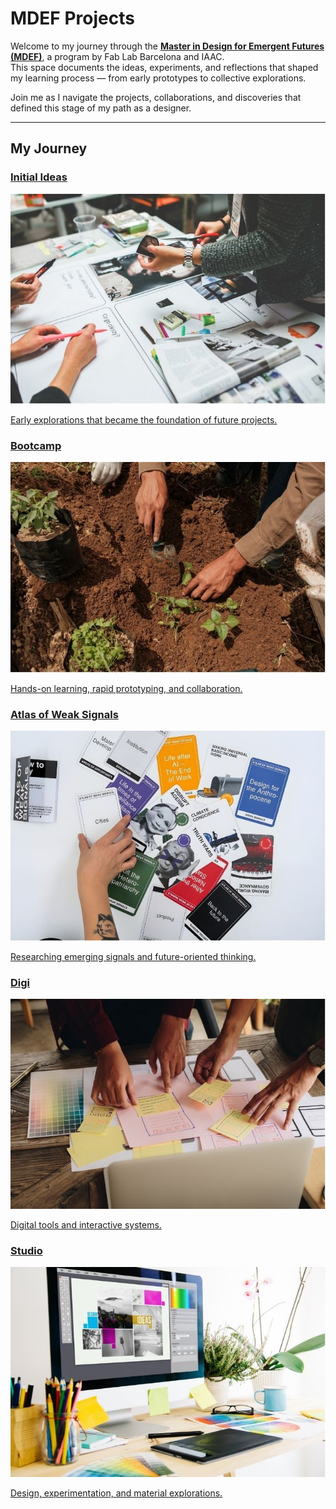 # MDEF Projects

Welcome to my journey through the [**Master in Design for Emergent Futures (MDEF)**](https://mdef.fablabbcn.org/), a program by Fab Lab Barcelona and IAAC.  
This space documents the ideas, experiments, and reflections that shaped my learning process — from early prototypes to collective explorations.

Join me as I navigate the projects, collaborations, and discoveries that defined this stage of my path as a designer.

---

## My Journey

<div class="cards-grid">

<div class="card card-1">
    <a href="project/project.md" class="card-link">
        <div class="card-content">
            <h3>Initial Ideas</h3>
            <div class="card-image">
                <img src="images/initial-ideas.jpg" alt="Initial Ideas">
            </div>
            <p>Early explorations that became the foundation of future projects.</p>
        </div>
    </a>
</div>

<div class="card card-2">
    <a href="term1/01-Bootcamp.md" class="card-link">
        <div class="card-content">
            <h3>Bootcamp</h3>
            <div class="card-image">
                <img src="images/bootcamp.jpg" alt="Bootcamp">
            </div>
            <p>Hands-on learning, rapid prototyping, and collaboration.</p>
        </div>
    </a>
</div>

<div class="card card-3">
    <a href="term1/02-Atlas of Weak Signals.md" class="card-link">
        <div class="card-content">
            <h3>Atlas of Weak Signals</h3>
            <div class="card-image">
                <img src="images/atlas.jpg" alt="Atlas of Weak Signals">
            </div>
            <p>Researching emerging signals and future-oriented thinking.</p>
        </div>
    </a>
</div>

<div class="card card-4">
    <a href="digi/digi.md" class="card-link">
        <div class="card-content">
            <h3>Digi</h3>
            <div class="card-image">
                <img src="images/digi.jpg" alt="Digi">
            </div>
            <p>Digital tools and interactive systems.</p>
        </div>
    </a>
</div>

<div class="card card-5">
    <a href="studio/studio.md" class="card-link">
        <div class="card-content">
            <h3>Studio</h3>
            <div class="card-image">
                <img src="images/studio.jpg" alt="Studio">
            </div>
            <p>Design, experimentation, and material explorations.</p>
        </div>
    </a>
</div>

</div>
